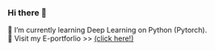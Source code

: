 ### Hi there 👋

🌱  I’m currently learning Deep Learning on Python (Pytorch). <br/>
🔭  Visit my E-portforlio >> [(click here!)](https://naayeong-kim.github.io/)


<!--
**naayeong-kim/naayeong-kim** is a ✨ _special_ ✨ repository because its `README.md` (this file) appears on your GitHub profile.

Here are some ideas to get you started:

- 🔭 I’m currently working on ...
- 🌱 I’m currently learning ...
- 👯 I’m looking to collaborate on ...
- 🤔 I’m looking for help with ...
- 💬 Ask me about ...
- 📫 How to reach me: ...
- 😄 Pronouns: ...
- ⚡ Fun fact: ...
-->
